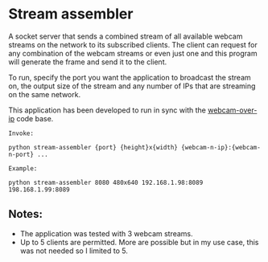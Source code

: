 # Stream assembler

A socket server that sends a combined stream of all available webcam streams on the network to its subscribed clients. The client can request for any combination of the webcam streams or even just one and this program will generate the frame and send it to the client.

To run, specify the port you want the application to broadcast the stream on, the output size of the stream and any number of IPs that are streaming on the same network.

This application has been developed to run in sync with the [webcam-over-ip](https://github.com/adrianvellamlt/webcam-over-ip) code base.

```
Invoke:

python stream-assembler {port} {height}x{width} {webcam-n-ip}:{webcam-n-port} ...

Example:

python stream-assembler 8080 480x640 192.168.1.98:8089 198.168.1.99:8089
```

## Notes:

- The application was tested with 3 webcam streams. 
- Up to 5 clients are permitted. More are possible but in my use case, this was not needed so I limited to 5.